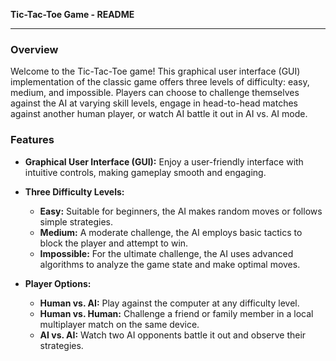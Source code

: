 **Tic-Tac-Toe Game - README**

---

### Overview

Welcome to the Tic-Tac-Toe game! This graphical user interface (GUI) implementation of the classic game offers three levels of difficulty: easy, medium, and impossible. Players can choose to challenge themselves against the AI at varying skill levels, engage in head-to-head matches against another human player, or watch AI battle it out in AI vs. AI mode.

### Features

- **Graphical User Interface (GUI):** Enjoy a user-friendly interface with intuitive controls, making gameplay smooth and engaging.
  
- **Three Difficulty Levels:**
  - **Easy:** Suitable for beginners, the AI makes random moves or follows simple strategies.
  - **Medium:** A moderate challenge, the AI employs basic tactics to block the player and attempt to win.
  - **Impossible:** For the ultimate challenge, the AI uses advanced algorithms to analyze the game state and make optimal moves.

- **Player Options:**
  - **Human vs. AI:** Play against the computer at any difficulty level.
  - **Human vs. Human:** Challenge a friend or family member in a local multiplayer match on the same device.
  - **AI vs. AI:** Watch two AI opponents battle it out and observe their strategies.

